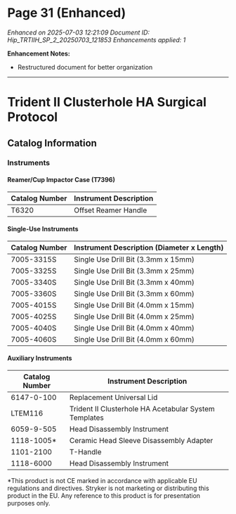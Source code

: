 # Page 31 (Enhanced)

*Enhanced on 2025-07-03 12:21:09*
*Document ID: Hip_TRTIIH_SP_2_20250703_121853*
*Enhancements applied: 1*

**Enhancement Notes:**
- Restructured document for better organization

---

# Trident II Clusterhole HA Surgical Protocol

## Catalog Information

### Instruments

#### Reamer/Cup Impactor Case (T7396)

| Catalog Number | Instrument Description |
| -------------- | --------------------- |
| T6320          | Offset Reamer Handle  |

#### Single-Use Instruments

| Catalog Number | Instrument Description (Diameter x Length) |
| -------------- | ----------------------------------------- |
| 7005-3315S     | Single Use Drill Bit (3.3mm x 15mm)       |
| 7005-3325S     | Single Use Drill Bit (3.3mm x 25mm)       |
| 7005-3340S     | Single Use Drill Bit (3.3mm x 40mm)       |
| 7005-3360S     | Single Use Drill Bit (3.3mm x 60mm)       |
| 7005-4015S     | Single Use Drill Bit (4.0mm x 15mm)       |
| 7005-4025S     | Single Use Drill Bit (4.0mm x 25mm)       |
| 7005-4040S     | Single Use Drill Bit (4.0mm x 40mm)       |
| 7005-4060S     | Single Use Drill Bit (4.0mm x 60mm)       |

#### Auxiliary Instruments

| Catalog Number | Instrument Description |
| -------------- | --------------------- |
| 6147-0-100     | Replacement Universal Lid |
| LTEM116        | Trident II Clusterhole HA Acetabular System Templates |
| 6059-9-505     | Head Disassembly Instrument |
| 1118-1005*     | Ceramic Head Sleeve Disassembly Adapter |
| 1101-2100      | T-Handle |
| 1118-6000      | Head Disassembly Instrument |

\*This product is not CE marked in accordance with applicable EU regulations and directives. Stryker is not marketing or distributing this product in the EU. Any reference to this product is for presentation purposes only.
